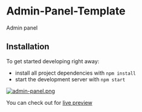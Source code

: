 # Admin-Panel-Template
Admin panel

## Installation

To get started developing right away:

- install all project dependencies with `npm install`
- start the development server with `npm start`

[![admin-panel.png](https://i.postimg.cc/Wb4vJ6tD/admin-panel.png)](https://postimg.cc/V52Txtq1)

You can check out for [live preview](https://glistening-gumdrop-aa505f.netlify.app)
